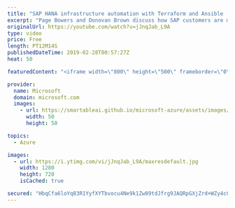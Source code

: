 ```yaml
---
title: "SAP HANA infrastructure automation with Terraform and Ansible | Azure Friday"
excerpt: "Page Bowers and Donovan Brown discuss how SAP customers are moving to Azure to take advantage of SAP-certified HANA virtual machines such as Azure M-series. Learn how you can use Terraform and Ansible to speed up SAP HANA deployments on Azure in 30 minutes as opposed to hours or days. [01:48] Demo Start"
originalUrl: https://youtube.com/watch?v=jJnqJab_L9A
type: video
price: Free
length: PT12M14S
publishedDateTime: 2019-02-28T00:57:27Z
heat: 50

featuredContent: "<iframe width=\"800\" height=\"500\" frameborder=\"0\" src=\"https://www.youtube.com/embed/jJnqJab_L9A\" allow=\"accelerometer; autoplay; encrypted-media; gyroscope; picture-in-picture\" allowfullscreen></iframe>"

provider:
  name: Microsoft
  domain: microsoft.com
  images:
    - url: https://smartableai.github.io/microsoft-azure/assets/images/organizations/microsoft.com-50x50.jpg
      width: 50
      height: 50

topics:
  - Azure

images:
  - url: https://i.ytimg.com/vi/jJnqJab_L9A/maxresdefault.jpg
    width: 1280
    height: 720
    isCached: true

secured: "HbqCfa6loYq83R1YyfXYTbvocu4Ne9k1Zw89tdJfrg9JAQRpGXjZrd+WZy4cGGrW1kzChkUPRi36zGMU1yjJC3e9zJF5qmyS55+0oDiqeGSwzZDaWKr9WtHmvumRb+7QVKK4zHRFZC1FiRlTlSlZSI8ph0vvP6jg2J6+5iyO/ohcQcwUprx7nyHXyFsPlBWQdjZG30kwf3LkZhG1N14nY2Njabqstm+luWHLnSSSDeyC4iOA4jVDX32M4t2AdHX2tSAEQYF2nTPc02fqOJyKIZcU8UqDk/S/NiueV7Wv1FsB3KlNbBPAP1fbOEAJKtE1dQ0mJXdmp4k7bKNDEBQMsfe23PuIW2ExqO4R9ZUNzrwVSiHQYnCP7HKFbsb8n3ygD0CYwdjoz82FCELjpH+Ytm0tiHixODur7ne9KyaediM=;aN0PhMmzhuUU+y2oVwkVug=="
---
```


